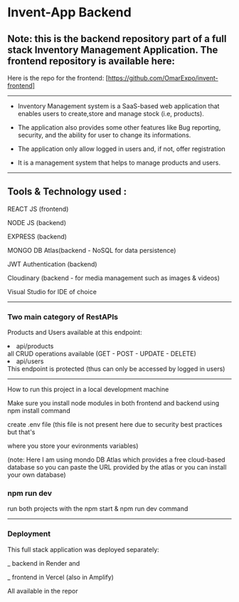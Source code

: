 # Invent-App Backend

## Note: this is the backend repository part of a full stack Inventory Management Application. The frontend repository is available here:

Here is the repo for the frontend: [https://github.com/OmarExpo/invent-frontend]

<hr/>

- Inventory Management system is a SaaS-based web application that enables users to create,store and manage stock (i.e, products).

- The application also provides some other features like Bug reporting, security, and the ability for user to change its informations.

- The application only allow logged in users and, if not, offer registration

- It is a management system that helps to manage products and users.

<hr/>

## Tools & Technology used :

REACT JS (frontend)

NODE JS (backend)

EXPRESS (backend)

MONGO DB Atlas(backend - NoSQL for data persistence)

JWT Authentication (backend)

Cloudinary (backend - for media management such as images & videos)

Visual Studio for IDE of choice

<hr/>

### Two main category of RestAPIs

Products and Users available at this endpoint:

<li>api/products</li>  
  all CRUD operations available (GET - POST - UPDATE - DELETE)

<li>api/users</li>
 This endpoint is protected (thus can only be accessed by logged in users)

<hr/>

How to run this project in a local development machine

Make sure you install node modules in both frontend and backend using npm install command

create .env file (this file is not present here due to security best practices but that's

where you store your evironments variables)

(note: Here I am using mondo DB Atlas which provides a free cloud-based database so you can paste the URL provided by the atlas or you can install your own database)

### npm run dev

run both projects with the npm start & npm run dev command

<hr/>

### Deployment

This full stack application was deployed separately:

\_ backend in Render and

\_ frontend in Vercel (also in Amplify)

All available in the repor
